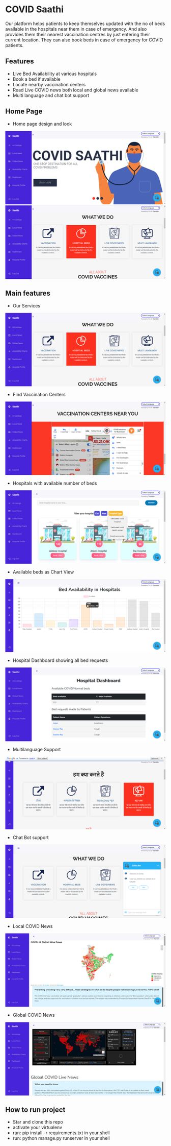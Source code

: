 

# COVID Saathi


Our platform helps patients to keep themselves updated with the no of beds available in the hospitals near them in case of emergency. And also provides them their nearest vaccination centres by just entering their current location. They can also book beds in case of emergency for COVID patients.

## Features 
 - Live Bed Availability at various hospitals
 - Book a bed if available
 - Locate nearby vaccination centers
 - Read Live COVID news both local and global news available 
 - Multi language and chat bot support 


## Home Page
 - Home page design and look 
<img src='Examples/1.png'  >
<img src='Examples/2.png'  >
 
 
## Main features 
- Our Services 
<img src='Examples/2.png' >

- Find Vaccination Centers 
<img src='Examples/3.png' >

- Hospitals with available number of beds
<img src='Examples/4.png' >

- Available beds as Chart View 
<img src='Examples/5.png' >

- Hospital Dashboard showing all bed requests
<img src='Examples/6.png' >

- Multilanguage Support 
<img src='Examples/7.png' >

- Chat Bot support 
<img src='Examples/8.png' >

- Local COVID News 
<img src='Examples/9.png' >

- Global COVID News 
<img src='Examples/10.png' >


## How to run project
 - Star and clone this repo
 - activate your virtualenv
 - run: pip install -r requirements.txt in your shell
 - run: python manage.py runserver in your shell


